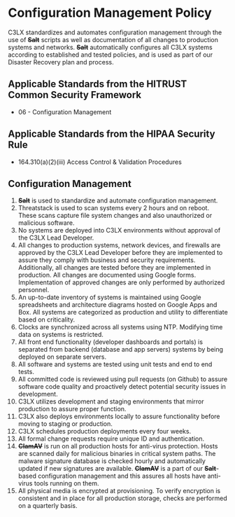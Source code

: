 # Configuration Management Policy

C3LX standardizes and automates configuration management through the use of ~~**Salt**~~ scripts as well as documentation of all changes to production systems and networks. **~~Salt~~** automatically configures all C3LX systems according to established and tested policies, and is used as part of our Disaster Recovery plan and process.

## Applicable Standards from the HITRUST Common Security Framework

* 06 - Configuration Management

## Applicable Standards from the HIPAA Security Rule

* 164.310(a)(2)(iii) Access Control & Validation Procedures

## Configuration Management

1. **~~Salt~~** is used to standardize and automate configuration management.
2. Threatstack is used to scan systems every 2 hours and on reboot. These scans capture file system changes and also unauthorized or malicious software.
3. No systems are deployed into C3LX environments without approval of the C3LX Lead Developer.
4. All changes to production systems, network devices, and firewalls are approved by the C3LX Lead Developer before they are implemented to assure they comply with business and security requirements. Additionally, all changes are tested before they are implemented in production. All changes are documented using Google forms. Implementation of approved changes are only performed by authorized personnel.
5. An up-to-date inventory of systems is maintained using Google spreadsheets and architecture diagrams hosted on Google Apps and Box. All systems are categorized as production and utility to differentiate based on criticality.
6. Clocks are synchronized across all systems using NTP. Modifying time data on systems is restricted.
7. All front end functionality (developer dashboards and portals) is separated from backend (database and app servers) systems by being deployed on separate servers.
8. All software and systems are tested using unit tests and end to end tests.
9. All committed code is reviewed using pull requests (on Github) to assure software code quality and proactively detect potential security issues in development.
10. C3LX utilizes development and staging environments that mirror production to assure proper function.
11. C3LX also deploys environments locally to assure functionality before moving to staging or production.
12. C3LX schedules production deployments every four weeks.
13. All formal change requests require unique ID and authentication.
14. **~~ClamAV~~** is run on all production hosts for anti-virus protection. Hosts are scanned daily for malicious binaries in critical system paths. The malware signature database is checked hourly and automatically updated if new signatures are available. ~~**ClamAV**~~ is a part of our **~~Salt~~**-based configuration management and this assures all hosts have anti-virus tools running on them.
15. All physical media is encrypted at provisioning. To verify encryption is consistent and in place for all production storage, checks are performed on a quarterly basis.
